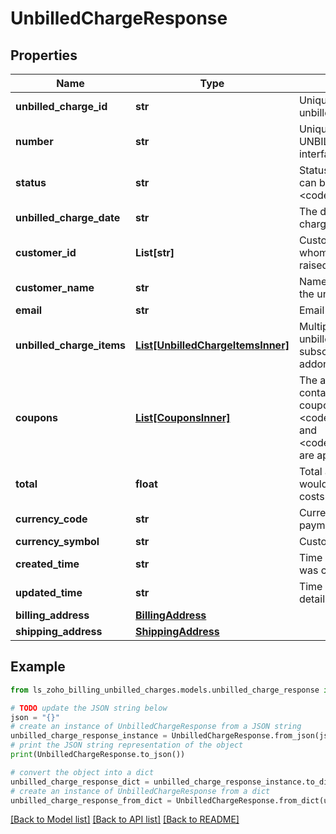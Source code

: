 # UnbilledChargeResponse


## Properties

Name | Type | Description | Notes
------------ | ------------- | ------------- | -------------
**unbilled_charge_id** | **str** | Unique ID generated for an unbilled charge. | [optional] 
**number** | **str** | Unique number (starts with UNBILL) generated for display in interface. | [optional] 
**status** | **str** | Status of the unbilled charge. It can be &lt;code&gt;invoiced&lt;/code&gt;, &lt;code&gt;open&lt;/code&gt; | [optional] 
**unbilled_charge_date** | **str** | The date on which the unbilled charge was raised. | [optional] 
**customer_id** | **List[str]** | Customer ID of the customer to whom the unbilled charge was raised. | [optional] 
**customer_name** | **str** | Name of the customer to whom the unbilled charge was raised. | [optional] 
**email** | **str** | Email address of the customer. | [optional] 
**unbilled_charge_items** | [**List[UnbilledChargeItemsInner]**](UnbilledChargeItemsInner.md) | Multiple items can be added as unbilled charges for a subscription : buy one time addon, add charge. | [optional] 
**coupons** | [**List[CouponsInner]**](CouponsInner.md) | The array of objects which contains the details of the added coupon. &lt;code&gt;coupon_code&lt;/code&gt; and &lt;code&gt;discount_amount&lt;/code&gt; are applied to the total. | [optional] 
**total** | **float** | Total amount to be paid. This would be the sum of individual costs of all items. | [optional] 
**currency_code** | **str** | Currency code in which the payment is made. | [optional] 
**currency_symbol** | **str** | Customer&#39;s currency symbol. | [optional] 
**created_time** | **str** | Time when the unbilled charge was created. | [optional] 
**updated_time** | **str** | Time when the unbilled charge details were last updated. | [optional] 
**billing_address** | [**BillingAddress**](BillingAddress.md) |  | [optional] 
**shipping_address** | [**ShippingAddress**](ShippingAddress.md) |  | [optional] 

## Example

```python
from ls_zoho_billing_unbilled_charges.models.unbilled_charge_response import UnbilledChargeResponse

# TODO update the JSON string below
json = "{}"
# create an instance of UnbilledChargeResponse from a JSON string
unbilled_charge_response_instance = UnbilledChargeResponse.from_json(json)
# print the JSON string representation of the object
print(UnbilledChargeResponse.to_json())

# convert the object into a dict
unbilled_charge_response_dict = unbilled_charge_response_instance.to_dict()
# create an instance of UnbilledChargeResponse from a dict
unbilled_charge_response_from_dict = UnbilledChargeResponse.from_dict(unbilled_charge_response_dict)
```
[[Back to Model list]](../README.md#documentation-for-models) [[Back to API list]](../README.md#documentation-for-api-endpoints) [[Back to README]](../README.md)


